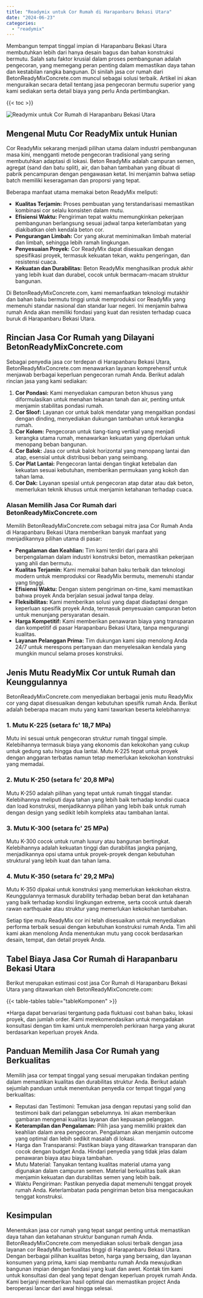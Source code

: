 ```yaml
---
title: "Readymix untuk Cor Rumah di Harapanbaru Bekasi Utara"
date: "2024-06-23"
categories: 
  - "readymix"
---
```


Membangun tempat tinggal impian di Harapanbaru Bekasi Utara membutuhkan lebih dari hanya desain bagus dan bahan konstruksi bermutu. Salah satu faktor krusial dalam proses pembangunan adalah pengecoran, yang memegang peran penting dalam memastikan daya tahan dan kestabilan rangka bangunan. Di sinilah jasa cor rumah dari BetonReadyMixConcrete.com muncul sebagai solusi terbaik. Artikel ini akan menguraikan secara detail tentang jasa pengecoran bermutu superior yang kami sediakan serta detail biaya yang perlu Anda pertimbangkan.

{{< toc >}}

![Readymix untuk Cor Rumah di Harapanbaru Bekasi Utara](https://betoncor8.github.io/cor/harga-beton-readymix-concrete%20(40).png)

## Mengenal Mutu Cor ReadyMix untuk Hunian

Cor ReadyMix sekarang menjadi pilihan utama dalam industri pembangunan masa kini, mengganti metode pengecoran tradisional yang sering membutuhkan adaptasi di lokasi. Beton ReadyMix adalah campuran semen, agregat (sand dan batu split), air, dan bahan tambahan yang dibuat di pabrik pencampuran dengan pengawasan ketat. Ini menjamin bahwa setiap batch memiliki keseragaman dan proporsi yang tepat.

Beberapa manfaat utama memakai beton ReadyMix meliputi:

- **Kualitas Terjamin:** Proses pembuatan yang terstandarisasi memastikan kombinasi cor selalu konsisten dalam mutu.
- **Efisiensi Waktu:** Pengiriman tepat waktu memungkinkan pekerjaan pembangunan berlangsung sesuai jadwal tanpa keterlambatan yang diakibatkan oleh kendala beton cor.
- **Pengurangan Limbah:** Cor yang akurat meminimalkan limbah material dan limbah, sehingga lebih ramah lingkungan.
- **Penyesuaian Proyek:** Cor ReadyMix dapat disesuaikan dengan spesifikasi proyek, termasuk kekuatan tekan, waktu pengeringan, dan resistensi cuaca.
- **Kekuatan dan Durabilitas:** Beton ReadyMix menghasilkan produk akhir yang lebih kuat dan durabel, cocok untuk bermacam-macam struktur bangunan.

Di BetonReadyMixConcrete.com, kami memanfaatkan teknologi mutakhir dan bahan baku bermutu tinggi untuk memproduksi cor ReadyMix yang memenuhi standar nasional dan standar luar negeri. Ini menjamin bahwa rumah Anda akan memiliki fondasi yang kuat dan resisten terhadap cuaca buruk di Harapanbaru Bekasi Utara.

## Rincian Jasa Cor Rumah yang Dilayani BetonReadyMixConcrete.com

Sebagai penyedia jasa cor terdepan di Harapanbaru Bekasi Utara, BetonReadyMixConcrete.com menawarkan layanan komprehensif untuk menjawab berbagai keperluan pengecoran rumah Anda. Berikut adalah rincian jasa yang kami sediakan:

1. **Cor Pondasi:** Kami menyediakan campuran beton khusus yang diformulasikan untuk menahan tekanan tanah dan air, penting untuk menjamin stabilitas pondasi rumah.
2. **Cor Sloof:** Layanan cor untuk balok mendatar yang mengaitkan pondasi dengan dinding, menyediakan dukungan tambahan untuk kerangka rumah.
3. **Cor Kolom:** Pengecoran untuk tiang-tiang vertikal yang menjadi kerangka utama rumah, menawarkan kekuatan yang diperlukan untuk menopang beban bangunan.
4. **Cor Balok:** Jasa cor untuk balok horizontal yang menopang lantai dan atap, esensial untuk distribusi beban yang seimbang.
5. **Cor Plat Lantai:** Pengecoran lantai dengan tingkat ketebalan dan kekuatan sesuai kebutuhan, memberikan permukaan yang kokoh dan tahan lama.
6. **Cor Dak:** Layanan spesial untuk pengecoran atap datar atau dak beton, memerlukan teknik khusus untuk menjamin ketahanan terhadap cuaca.

### Alasan Memilih Jasa Cor Rumah dari BetonReadyMixConcrete.com

Memilih BetonReadyMixConcrete.com sebagai mitra jasa Cor Rumah Anda di Harapanbaru Bekasi Utara memberikan banyak manfaat yang menjadikannya pilihan utama di pasar:

- **Pengalaman dan Keahlian:** Tim kami terdiri dari para ahli berpengalaman dalam industri konstruksi beton, memastikan pekerjaan yang ahli dan bermutu.
- **Kualitas Terjamin:** Kami memakai bahan baku terbaik dan teknologi modern untuk memproduksi cor ReadyMix bermutu, memenuhi standar yang tinggi.
- **Efisiensi Waktu:** Dengan sistem pengiriman on-time, kami memastikan bahwa proyek Anda berjalan sesuai jadwal tanpa delay.
- **Fleksibilitas:** Kami memberikan solusi yang dapat diadaptasi dengan keperluan spesifik proyek Anda, termasuk penyesuaian campuran beton untuk menunjang persyaratan desain.
- **Harga Kompetitif:** Kami memberikan penawaran biaya yang transparan dan kompetitif di pasar Harapanbaru Bekasi Utara, tanpa mengurangi kualitas.
- **Layanan Pelanggan Prima:** Tim dukungan kami siap menolong Anda 24/7 untuk merespons pertanyaan dan menyelesaikan kendala yang mungkin muncul selama proses konstruksi.

## Jenis Mutu ReadyMix Cor untuk Rumah dan Keunggulannya

BetonReadyMixConcrete.com menyediakan berbagai jenis mutu ReadyMix cor yang dapat disesuaikan dengan kebutuhan spesifik rumah Anda. Berikut adalah beberapa macam mutu yang kami tawarkan beserta kelebihannya:

### 1\. Mutu K-225 (setara fc' 18,7 MPa)

Mutu ini sesuai untuk pengecoran struktur rumah tinggal simple. Kelebihannya termasuk biaya yang ekonomis dan kekokohan yang cukup untuk gedung satu hingga dua lantai. Mutu K-225 tepat untuk proyek dengan anggaran terbatas namun tetap memerlukan kekokohan konstruksi yang memadai.

### 2\. Mutu K-250 (setara fc' 20,8 MPa)

Mutu K-250 adalah pilihan yang tepat untuk rumah tinggal standar. Kelebihannya meliputi daya tahan yang lebih baik terhadap kondisi cuaca dan load konstruksi, menjadikannya pilihan yang lebih baik untuk rumah dengan design yang sedikit lebih kompleks atau tambahan lantai.

### 3\. Mutu K-300 (setara fc' 25 MPa)

Mutu K-300 cocok untuk rumah luxury atau bangunan bertingkat. Kelebihannya adalah kekuatan tinggi dan durabilitas jangka panjang, menjadikannya opsi utama untuk proyek-proyek dengan kebutuhan struktural yang lebih kuat dan tahan lama.

### 4\. Mutu K-350 (setara fc' 29,2 MPa)

Mutu K-350 dipakai untuk konstruksi yang memerlukan kekokohan ekstra. Keunggulannya termasuk durability terhadap beban berat dan ketahanan yang baik terhadap kondisi lingkungan extreme, serta cocok untuk daerah rawan earthquake atau struktur yang memerlukan kekokohan tambahan.

Setiap tipe mutu ReadyMix cor ini telah disesuaikan untuk menyediakan performa terbaik sesuai dengan kebutuhan konstruksi rumah Anda. Tim ahli kami akan menolong Anda menentukan mutu yang cocok berdasarkan desain, tempat, dan detail proyek Anda.

## Tabel Biaya Jasa Cor Rumah di Harapanbaru Bekasi Utara

Berikut merupakan estimasi cost jasa Cor Rumah di Harapanbaru Bekasi Utara yang ditawarkan oleh BetonReadyMixConcrete.com:

{{< table-tables table="tableKomponen" >}}

\*Harga dapat bervariasi tergantung pada fluktuasi cost bahan baku, lokasi proyek, dan jumlah order. Kami merekomendasikan untuk mengadakan konsultasi dengan tim kami untuk memperoleh perkiraan harga yang akurat berdasarkan keperluan proyek Anda.

## Panduan Memilih Jasa Cor Rumah yang Berkualitas

Memilih jasa cor tempat tinggal yang sesuai merupakan tindakan penting dalam memastikan kualitas dan durabilitas struktur Anda. Berikut adalah sejumlah panduan untuk menentukan penyedia cor tempat tinggal yang berkualitas:

- Reputasi dan Testimoni: Temukan jasa dengan reputasi yang solid dan testimoni baik dari pelanggan sebelumnya. Ini akan memberikan gambaran mengenai kualitas layanan dan kepuasan pelanggan.
- **Keterampilan dan Pengalaman:** Pilih jasa yang memiliki praktek dan keahlian dalam area pengecoran. Pengalaman akan menjamin outcome yang optimal dan lebih sedikit masalah di lokasi.
- Harga dan Transparansi: Pastikan biaya yang ditawarkan transparan dan cocok dengan budget Anda. Hindari penyedia yang tidak jelas dalam penawaran biaya atau biaya tambahan.
- Mutu Material: Tanyakan tentang kualitas material utama yang digunakan dalam campuran semen. Material berkualitas baik akan menjamin kekuatan dan durabilitas semen yang lebih baik.
- Waktu Pengiriman: Pastikan penyedia dapat memenuhi tenggat proyek rumah Anda. Keterlambatan pada pengiriman beton bisa mengacaukan tenggat konstruksi.

## Kesimpulan

Menentukan jasa cor rumah yang tepat sangat penting untuk memastikan daya tahan dan ketahanan struktur bangunan rumah Anda. BetonReadyMixConcrete.com menyediakan solusi terbaik dengan jasa layanan cor ReadyMix berkualitas tinggi di Harapanbaru Bekasi Utara. Dengan berbagai pilihan kualitas beton, harga yang bersaing, dan layanan konsumen yang prima, kami siap membantu rumah Anda mewujudkan bangunan impian dengan fondasi yang kuat dan awet. Kontak tim kami untuk konsultasi dan deal yang tepat dengan keperluan proyek rumah Anda. Kami berjanji memberikan hasil optimal dan memastikan project Anda beroperasi lancar dari awal hingga selesai.
